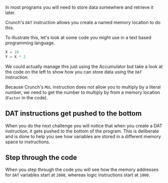 In most programs you will need to store data somewhere and retrieve it later. 

Crunch's `DAT` instruction allows you create a named memory location to do this. 

To illustrate this, let's look at some code you might use in a text based programming language.

```javascript
X = 10
Y = X * 2
```

We could actually manage this just using the Accumulator but take a look at the code on the left to show how you can store data using the `DAT` instruction.

Because Crunch's `MUL` instruction does not allow you to multiply by a literal number, we need to get the number to multiply by from a memory location (`Factor` in the code).

## DAT instructions get pushed to the bottom
When you do the next challenge you will notice that when you create a DAT instruction, it gets pushed to the bottom of the program. This is deliberate and is done to help you see how variables are stored in a different memory space to instructions.

## Step through the code
When you step through the code you will see how the memory addresses for `DAT` variables start at `2000`, whereas logic instructions start at `1000`.
